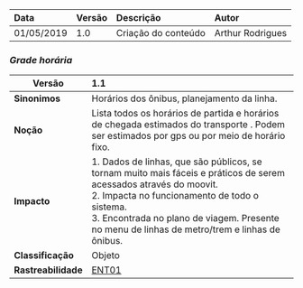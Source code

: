 |Data|Versão|Descrição|Autor|
|:---|:---|:---|:----|
|01/05/2019|1.0|Criação do conteúdo|Arthur Rodrigues|

### ***<a name="grade horaria">Grade horária</a>***


|Versão|1.1
|-|:-|
|**Sinonimos**| Horários dos ônibus, planejamento da linha.
|**Noção**|Lista todos os horários de partida e horários de chegada estimados do transporte . Podem ser estimados por gps ou por meio de horário fixo.|
|**Impacto**|1. Dados de linhas, que são públicos, se tornam muito mais fáceis e práticos de serem acessados através do moovit.<br>2. Impacta no funcionamento de todo o sistema.<br>3. Encontrada no plano de viagem. Presente no menu de linhas de metro/trem e linhas de ônibus. |
|**Classificação**| Objeto
|**Rastreabilidade**| [ENT01](https://github.com/Andre-Eduardo/2019.1-Requisitos-Moovit/wiki/Entrevistas#3-entrevistas)